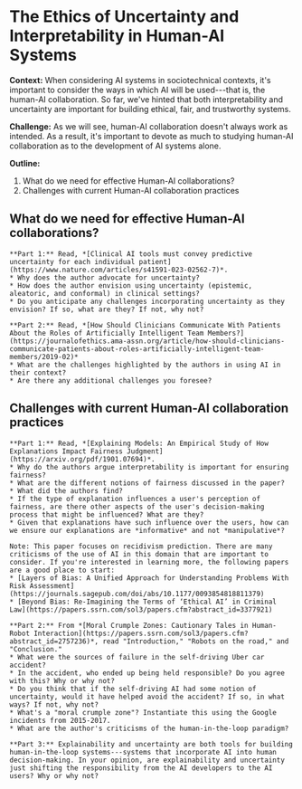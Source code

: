 # The Ethics of Uncertainty and Interpretability in Human-AI Systems

**Context:** When considering AI systems in sociotechnical contexts, it's important to consider the ways in which AI will be used---that is, the human-AI collaboration. So far, we've hinted that both interpretability and uncertainty are important for building ethical, fair, and trustworthy systems. 

**Challenge:** As we will see, human-AI collaboration doesn't always work as intended. As a result, it's important to devote as much to studying human-AI collaboration as to the development of AI systems alone. 

**Outline:** 
1. What do we need for effective Human-AI collaborations?
2. Challenges with current Human-AI collaboration practices



## What do we need for effective Human-AI collaborations?


````{admonition} Exercise: Effective Human-AI Collaboration
**Part 1:** Read, *[Clinical AI tools must convey predictive uncertainty for each individual patient](https://www.nature.com/articles/s41591-023-02562-7)*. 
* Why does the author advocate for uncertainty? 
* How does the author envision using uncertainty (epistemic, aleatoric, and conformal) in clinical settings?
* Do you anticipate any challenges incorporating uncertainty as they envision? If so, what are they? If not, why not?

**Part 2:** Read, *[How Should Clinicians Communicate With Patients About the Roles of Artificially Intelligent Team Members?](https://journalofethics.ama-assn.org/article/how-should-clinicians-communicate-patients-about-roles-artificially-intelligent-team-members/2019-02)*
* What are the challenges highlighted by the authors in using AI in their context? 
* Are there any additional challenges you foresee?
````


## Challenges with current Human-AI collaboration practices


````{admonition} Exercise: Challenges in Human-AI Collaboration
**Part 1:** Read, *[Explaining Models: An Empirical Study of How Explanations Impact Fairness Judgment](https://arxiv.org/pdf/1901.07694)*. 
* Why do the authors argue interpretability is important for ensuring fairness?
* What are the different notions of fairness discussed in the paper?
* What did the authors find?
* If the type of explanation influences a user's perception of fairness, are there other aspects of the user's decision-making process that might be influenced? What are they?
* Given that explanations have such influence over the users, how can we ensure our explanations are *informative* and not *manipulative*? 

Note: This paper focuses on recidivism prediction. There are many criticisms of the use of AI in this domain that are important to consider. If you're interested in learning more, the following papers are a good place to start:
* [Layers of Bias: A Unified Approach for Understanding Problems With Risk Assessment](https://journals.sagepub.com/doi/abs/10.1177/0093854818811379)
* [Beyond Bias: Re-Imagining the Terms of ‘Ethical AI’ in Criminal Law](https://papers.ssrn.com/sol3/papers.cfm?abstract_id=3377921)

**Part 2:** From *[Moral Crumple Zones: Cautionary Tales in Human-Robot Interaction](https://papers.ssrn.com/sol3/papers.cfm?abstract_id=2757236)*, read "Introduction," "Robots on the road," and "Conclusion."
* What were the sources of failure in the self-driving Uber car accident? 
* In the accident, who ended up being held responsible? Do you agree with this? Why or why not? 
* Do you think that if the self-driving AI had some notion of uncertainty, would it have helped avoid the accident? If so, in what ways? If not, why not?
* What's a "moral crumple zone"? Instantiate this using the Google incidents from 2015-2017. 
* What are the author's criticisms of the human-in-the-loop paradigm?

**Part 3:** Explainability and uncertainty are both tools for building human-in-the-loop systems---systems that incorporate AI into human decision-making. In your opinion, are explainability and uncertainty just shifting the responsibility from the AI developers to the AI users? Why or why not?

````


